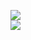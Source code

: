 [![](https://img.shields.io/badge/Made%20With-Github%20Spray-lightgrey.svg?style=for-the-badge&logo=github)](https://github.com/Annihil/github-spray#24321)  
[![](https://i.imgur.com/2DrTn0Z.gif)](https://github.com/Annihil/github-spray)